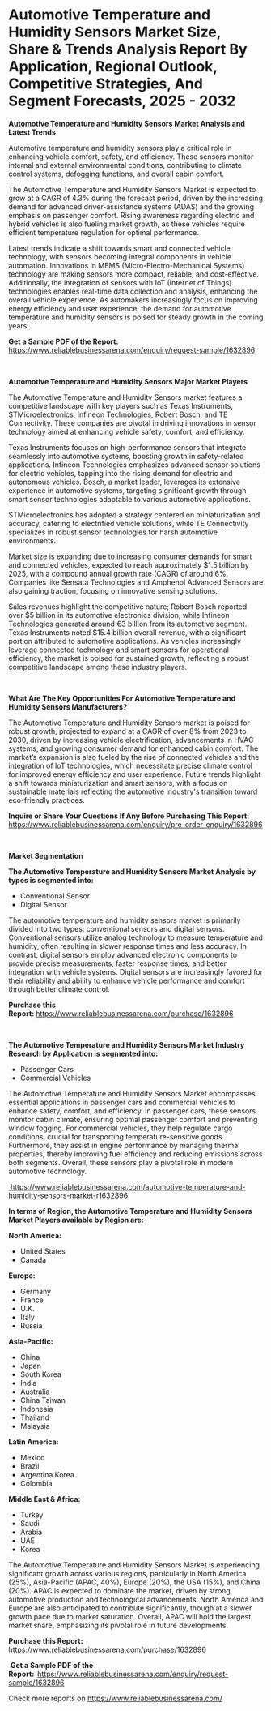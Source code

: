 <p><h1>Automotive Temperature and Humidity Sensors Market Size, Share & Trends Analysis Report By Application, Regional Outlook, Competitive Strategies, And Segment Forecasts, 2025 - 2032</h1></p><p><strong>Automotive Temperature and Humidity Sensors Market Analysis and Latest Trends</strong></p>
<p><p>Automotive temperature and humidity sensors play a critical role in enhancing vehicle comfort, safety, and efficiency. These sensors monitor internal and external environmental conditions, contributing to climate control systems, defogging functions, and overall cabin comfort. </p><p>The Automotive Temperature and Humidity Sensors Market is expected to grow at a CAGR of 4.3% during the forecast period, driven by the increasing demand for advanced driver-assistance systems (ADAS) and the growing emphasis on passenger comfort. Rising awareness regarding electric and hybrid vehicles is also fueling market growth, as these vehicles require efficient temperature regulation for optimal performance.</p><p>Latest trends indicate a shift towards smart and connected vehicle technology, with sensors becoming integral components in vehicle automation. Innovations in MEMS (Micro-Electro-Mechanical Systems) technology are making sensors more compact, reliable, and cost-effective. Additionally, the integration of sensors with IoT (Internet of Things) technologies enables real-time data collection and analysis, enhancing the overall vehicle experience. As automakers increasingly focus on improving energy efficiency and user experience, the demand for automotive temperature and humidity sensors is poised for steady growth in the coming years.</p></p>
<p><strong>Get a Sample PDF of the Report:&nbsp;</strong> <a href="https://www.reliablebusinessarena.com/enquiry/request-sample/1632896?utm_campaign=2800&utm_medium=2&utm_source=Github&utm_content=ia&utm_term=29032025&utm_id=automotive-temperature-and-humidity-sensors">https://www.reliablebusinessarena.com/enquiry/request-sample/1632896</a></p>
<p>&nbsp;</p>
<p><strong>Automotive Temperature and Humidity Sensors Major Market Players</strong></p>
<p><p>The Automotive Temperature and Humidity Sensors market features a competitive landscape with key players such as Texas Instruments, STMicroelectronics, Infineon Technologies, Robert Bosch, and TE Connectivity. These companies are pivotal in driving innovations in sensor technology aimed at enhancing vehicle safety, comfort, and efficiency.</p><p>Texas Instruments focuses on high-performance sensors that integrate seamlessly into automotive systems, boosting growth in safety-related applications. Infineon Technologies emphasizes advanced sensor solutions for electric vehicles, tapping into the rising demand for electric and autonomous vehicles. Bosch, a market leader, leverages its extensive experience in automotive systems, targeting significant growth through smart sensor technologies adaptable to various automotive applications.</p><p>STMicroelectronics has adopted a strategy centered on miniaturization and accuracy, catering to electrified vehicle solutions, while TE Connectivity specializes in robust sensor technologies for harsh automotive environments. </p><p>Market size is expanding due to increasing consumer demands for smart and connected vehicles, expected to reach approximately $1.5 billion by 2025, with a compound annual growth rate (CAGR) of around 6%. Companies like Sensata Technologies and Amphenol Advanced Sensors are also gaining traction, focusing on innovative sensing solutions. </p><p>Sales revenues highlight the competitive nature; Robert Bosch reported over $5 billion in its automotive electronics division, while Infineon Technologies generated around €3 billion from its automotive segment. Texas Instruments noted $15.4 billion overall revenue, with a significant portion attributed to automotive applications. As vehicles increasingly leverage connected technology and smart sensors for operational efficiency, the market is poised for sustained growth, reflecting a robust competitive landscape among these industry players.</p></p>
<p>&nbsp;</p>
<p><strong>What Are The Key Opportunities For Automotive Temperature and Humidity Sensors Manufacturers?</strong></p>
<p><p>The Automotive Temperature and Humidity Sensors market is poised for robust growth, projected to expand at a CAGR of over 8% from 2023 to 2030, driven by increasing vehicle electrification, advancements in HVAC systems, and growing consumer demand for enhanced cabin comfort. The market’s expansion is also fueled by the rise of connected vehicles and the integration of IoT technologies, which necessitate precise climate control for improved energy efficiency and user experience. Future trends highlight a shift towards miniaturization and smart sensors, with a focus on sustainable materials reflecting the automotive industry's transition toward eco-friendly practices.</p></p>
<p><strong>Inquire or Share Your Questions If Any Before Purchasing This Report:</strong> <a href="https://www.reliablebusinessarena.com/enquiry/pre-order-enquiry/1632896?utm_campaign=2800&utm_medium=2&utm_source=Github&utm_content=ia&utm_term=29032025&utm_id=automotive-temperature-and-humidity-sensors">https://www.reliablebusinessarena.com/enquiry/pre-order-enquiry/1632896</a></p>
<p>&nbsp;</p>
<p><strong>Market Segmentation</strong></p>
<p><strong>The Automotive Temperature and Humidity Sensors Market Analysis by types is segmented into:</strong></p>
<p><ul><li>Conventional Sensor</li><li>Digital Sensor</li></ul></p>
<p><p>The automotive temperature and humidity sensors market is primarily divided into two types: conventional sensors and digital sensors. Conventional sensors utilize analog technology to measure temperature and humidity, often resulting in slower response times and less accuracy. In contrast, digital sensors employ advanced electronic components to provide precise measurements, faster response times, and better integration with vehicle systems. Digital sensors are increasingly favored for their reliability and ability to enhance vehicle performance and comfort through better climate control.</p></p>
<p><strong>Purchase this Report:&nbsp;</strong><a href="https://www.reliablebusinessarena.com/purchase/1632896?utm_campaign=2800&utm_medium=2&utm_source=Github&utm_content=ia&utm_term=29032025&utm_id=automotive-temperature-and-humidity-sensors">https://www.reliablebusinessarena.com/purchase/1632896</a></p>
<p>&nbsp;</p>
<p><strong>The Automotive Temperature and Humidity Sensors Market Industry Research by Application is segmented into:</strong></p>
<p><ul><li>Passenger Cars</li><li>Commercial Vehicles</li></ul></p>
<p><p>The Automotive Temperature and Humidity Sensors Market encompasses essential applications in passenger cars and commercial vehicles to enhance safety, comfort, and efficiency. In passenger cars, these sensors monitor cabin climate, ensuring optimal passenger comfort and preventing window fogging. For commercial vehicles, they help regulate cargo conditions, crucial for transporting temperature-sensitive goods. Furthermore, they assist in engine performance by managing thermal properties, thereby improving fuel efficiency and reducing emissions across both segments. Overall, these sensors play a pivotal role in modern automotive technology.</p></p>
<p><a href="https://www.reliablebusinessarena.com/automotive-temperature-and-humidity-sensors-market-r1632896?utm_campaign=2800&utm_medium=2&utm_source=Github&utm_content=ia&utm_term=29032025&utm_id=automotive-temperature-and-humidity-sensors">&nbsp;https://www.reliablebusinessarena.com/automotive-temperature-and-humidity-sensors-market-r1632896</a></p>
<p><strong>In terms of Region, the Automotive Temperature and Humidity Sensors Market Players available by Region are:</strong></p>
<p>
    <p> <strong> North America: </strong>
        <ul>
            <li>United States</li>
            <li>Canada</li>
        </ul>
        </p> 
    <p> <strong> Europe: </strong>
        <ul>
            <li>Germany</li>
            <li>France</li>
            <li>U.K.</li>
            <li>Italy</li>
            <li>Russia</li>
        </ul>
        </p> 
    <p> <strong> Asia-Pacific: </strong>
        <ul>
            <li>China</li>
            <li>Japan</li>
            <li>South Korea</li>
            <li>India</li>
            <li>Australia</li>
            <li>China Taiwan</li>
            <li>Indonesia</li>
            <li>Thailand</li>
            <li>Malaysia</li>
        </ul>
        </p> 
    <p> <strong> Latin America: </strong>
        <ul>
            <li>Mexico</li>
            <li>Brazil</li>
            <li>Argentina Korea</li>
            <li>Colombia</li>
        </ul>
        </p> 
    <p> <strong> Middle East & Africa: </strong>
        <ul>
            <li>Turkey</li>
            <li>Saudi</li>
            <li>Arabia</li>
            <li>UAE</li>
            <li>Korea</li>
        </ul>
    </p>
    </p>
<p><p>The Automotive Temperature and Humidity Sensors Market is experiencing significant growth across various regions, particularly in North America (25%), Asia-Pacific (APAC, 40%), Europe (20%), the USA (15%), and China (20%). APAC is expected to dominate the market, driven by strong automotive production and technological advancements. North America and Europe are also anticipated to contribute significantly, though at a slower growth pace due to market saturation. Overall, APAC will hold the largest market share, emphasizing its pivotal role in future developments.</p></p>
<p><strong>Purchase this Report: </strong><a href="https://www.reliablebusinessarena.com/purchase/1632896?utm_campaign=2800&utm_medium=2&utm_source=Github&utm_content=ia&utm_term=29032025&utm_id=automotive-temperature-and-humidity-sensors">https://www.reliablebusinessarena.com/purchase/1632896</a></p>
<p>&nbsp;<strong>Get a Sample PDF of the Report:&nbsp;&nbsp;</strong><a href="https://www.reliablebusinessarena.com/enquiry/request-sample/1632896?utm_campaign=2800&utm_medium=2&utm_source=Github&utm_content=ia&utm_term=29032025&utm_id=automotive-temperature-and-humidity-sensors">https://www.reliablebusinessarena.com/enquiry/request-sample/1632896</a></p>
<p><strong></strong></p>
<p>Check more reports on <a href="https://www.reliablebusinessarena.com/?utm_campaign=2800&utm_medium=2&utm_source=Github&utm_content=ia&utm_term=29032025&utm_id=automotive-temperature-and-humidity-sensors">https://www.reliablebusinessarena.com/</a></p>